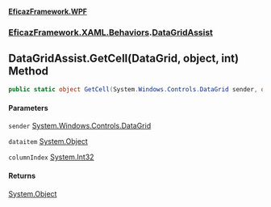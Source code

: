 #### [EficazFramework.WPF](EficazFrameworkWPF.md 'EficazFramework WPF')
### [EficazFramework.XAML.Behaviors](EficazFrameworkWPF.md#EficazFramework.XAML.Behaviors 'EficazFramework.XAML.Behaviors').[DataGridAssist](EficazFramework.XAML.Behaviors/DataGridAssist.md 'EficazFramework.XAML.Behaviors.DataGridAssist')

## DataGridAssist.GetCell(DataGrid, object, int) Method

```csharp
public static object GetCell(System.Windows.Controls.DataGrid sender, object dataitem, int columnIndex=0);
```
#### Parameters

<a name='EficazFramework.XAML.Behaviors.DataGridAssist.GetCell(System.Windows.Controls.DataGrid,object,int).sender'></a>

`sender` [System.Windows.Controls.DataGrid](https://docs.microsoft.com/en-us/dotnet/api/System.Windows.Controls.DataGrid 'System.Windows.Controls.DataGrid')

<a name='EficazFramework.XAML.Behaviors.DataGridAssist.GetCell(System.Windows.Controls.DataGrid,object,int).dataitem'></a>

`dataitem` [System.Object](https://docs.microsoft.com/en-us/dotnet/api/System.Object 'System.Object')

<a name='EficazFramework.XAML.Behaviors.DataGridAssist.GetCell(System.Windows.Controls.DataGrid,object,int).columnIndex'></a>

`columnIndex` [System.Int32](https://docs.microsoft.com/en-us/dotnet/api/System.Int32 'System.Int32')

#### Returns
[System.Object](https://docs.microsoft.com/en-us/dotnet/api/System.Object 'System.Object')